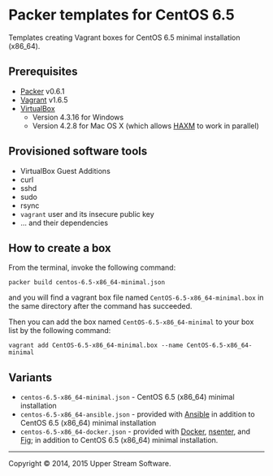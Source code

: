 # Packer templates for CentOS 6.5

Templates creating Vagrant boxes for CentOS 6.5 minimal installation (x86_64).

## Prerequisites

* [Packer] v0.6.1
* [Vagrant] v1.6.5
* [VirtualBox]
	* Version 4.3.16 for Windows
	* Version 4.2.8 for Mac OS X (which allows [HAXM] to work in parallel)

[Packer]: https://www.packer.io/ "Packer by HashiCorp"
[Vagrant]: https://www.vagrantup.com/ "Vagrant"
[VirtualBox]: https://www.virtualbox.org/ "Oracle VM VirtualBox"
[HAXM]: https://software.intel.com/en-us/android/articles/intel-hardware-accelerated-execution-manager
        "Intel&reg; Hardware Accelerated Execution Manager"

## Provisioned software tools

* VirtualBox Guest Additions
* curl
* sshd
* sudo
* rsync
* `vagrant` user and its insecure public key
* ... and their dependencies

## How to create a box

From the terminal, invoke the following command:

	packer build centos-6.5-x86_64-minimal.json

and you will find a vagrant box file named `CentOS-6.5-x86_64-minimal.box`
in the same directory after the command has succeeded.

Then you can add the box named `CentOS-6.5-x86_64-minimal` to your box list
by the following command:

	vagrant add CentOS-6.5-x86_64-minimal.box --name CentOS-6.5-x86_64-minimal

## Variants

* `centos-6.5-x86_64-minimal.json` - CentOS 6.5 (x86_64) minimal installation
* `centos-6.5-x86_64-ansible.json` - provided with [Ansible]
  in addition to CentOS 6.5 (x86_64) minimal installation
* `centos-6.5-x86_64-docker.json` - provided with [Docker], [nsenter], and [Fig];
  in addition to CentOS 6.5 (x86_64) minimal installation.

[Ansible]: http://www.ansible.com/home "Ansible is Simple IT Automation"
[Docker]: https://www.docker.com/ "Docker - Build, Ship and Run Any App, Anywhere"
[Fig]: http://www.fig.sh/ "Fig | Fast, isolated development environments using Docker"
[nsenter]: https://github.com/jpetazzo/nsenter

- - -

Copyright &copy; 2014, 2015 Upper Stream Software.
